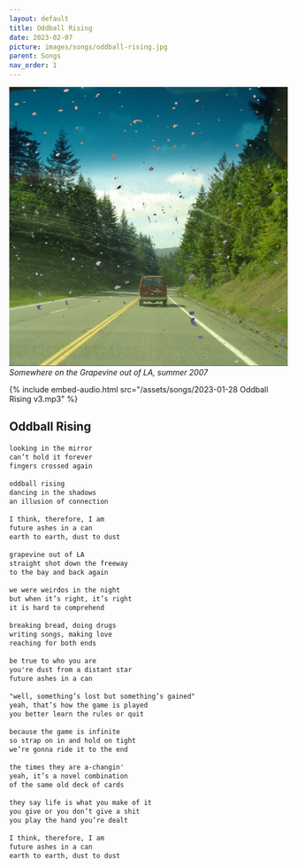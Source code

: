```yaml
---
layout: default
title: Oddball Rising
date: 2023-02-07
picture: images/songs/oddball-rising.jpg
parent: Songs
nav_order: 1
---
```

![Oddball Rising artwork](/assets/images/songs/oddball-rising.jpg)
*Somewhere on the Grapevine out of LA, summer 2007*

{% include embed-audio.html src="/assets/songs/2023-01-28 Oddball Rising v3.mp3" %}

## Oddball Rising

```
looking in the mirror
can’t hold it forever
fingers crossed again

oddball rising
dancing in the shadows
an illusion of connection

I think, therefore, I am
future ashes in a can
earth to earth, dust to dust

grapevine out of LA
straight shot down the freeway
to the bay and back again

we were weirdos in the night
but when it’s right, it’s right
it is hard to comprehend

breaking bread, doing drugs
writing songs, making love
reaching for both ends

be true to who you are
you're dust from a distant star
future ashes in a can

"well, something’s lost but something’s gained"
yeah, that’s how the game is played
you better learn the rules or quit

because the game is infinite
so strap on in and hold on tight
we’re gonna ride it to the end

the times they are a-changin'
yeah, it’s a novel combination
of the same old deck of cards

they say life is what you make of it
you give or you don’t give a shit
you play the hand you’re dealt

I think, therefore, I am
future ashes in a can
earth to earth, dust to dust
```